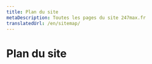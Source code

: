 ```yaml
---
title: Plan du site
metaDescription: Toutes les pages du site 247max.fr
translatedUrl: /en/sitemap/
---
```


# Plan du site